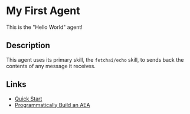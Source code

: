 # My First Agent

This is the "Hello World" agent!

## Description

This agent uses its primary skill, the `fetchai/echo` skill, to sends back the contents of any message it receives.

## Links

- <a href="https://docs.fetch.ai/aea/quickstart/" target="_blank">Quick Start</a>
- <a href="https://docs.fetch.ai/aea/build-aea-programmatically/" target="_blank">Programmatically Build an AEA</a>